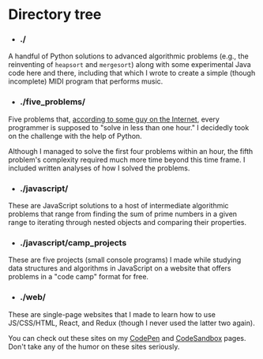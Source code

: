 # Directory tree


- ### ./

A handful of Python solutions to advanced algorithmic problems (e.g., the reinventing of ``heapsort`` and ``mergesort``) along with some experimental Java code here and there, including that which I wrote to create a simple (though incomplete) MIDI program that performs music.

- ### ./five_problems/

Five problems that, [according to some guy on the Internet](https://www.shiftedup.com/2015/05/07/five-programming-problems-every-software-engineer-should-be-able-to-solve-in-less-than-1-hour), every programmer is supposed to "solve in less than one hour." I decidedly took on the challenge with the help of Python.

Although I managed to solve the first four problems within an hour, the fifth problem's complexity required much more time beyond this time frame. I included written analyses of how I solved the problems.

- ### ./javascript/

These are JavaScript solutions to a host of intermediate algorithmic problems that range from finding the sum of prime numbers in a given range to iterating through nested objects and comparing their properties.       

- ### ./javascript/camp_projects

These are five projects (small console programs) I made while studying data structures and algorithms in JavaScript on a website that offers problems in a "code camp" format for free.

- ### ./web/

These are single-page websites that I made to learn how to use JS/CSS/HTML, React, and Redux (though I never used the latter two again).

You can check out these sites on my [CodePen](https://codepen.io/vonalogue/#) and [CodeSandbox](https://codesandbox.io/u/vonalogue) pages. Don't take any of the humor on these sites seriously.




